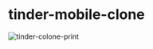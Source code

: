# tinder-mobile-clone

![tinder-colone-print](https://user-images.githubusercontent.com/84200694/140574542-644c5d2b-f929-4d85-8133-7c0ad37dbb4a.png)
